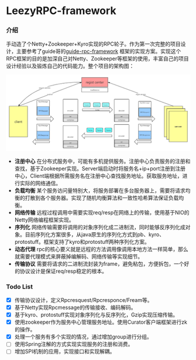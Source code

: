 # LeezyRPC-framework
### 介绍

手动造了个Netty+Zookeeper+Kyro实现的RPC轮子。作为第一次完整的项目设计，主要参考了guide哥的[guide-rpc-framework](https://github.com/Snailclimb/guide-rpc-framework) 框架的实现方案。实现这个RPC框架的目的是加深自己对Netty、Zookeeper等框架的使用，丰富自己的项目设计经验以及锻炼自己的代码能力。整个项目的架构图：

![image-20210524200035453](image/frameWork.png)

+ **注册中心** 在分布式服务中，可能有多机提供服务。注册中心负责服务的注册和查找，基于Zookeeper实现。Server端启动时将服务名+ip+port注册到注册中心，Client端根据所需服务名在注册中心查找服务地址。获取服务地址，进行实际的网络通信。
+ **负载均衡** 某个服务访问量特别大，将服务部署在多台服务器上，需要将请求均衡的打散到各个服务器。实现了随机均衡算法和一致性哈希算法保证负载均衡。
+ **网络传输** 远程过程调用中需要实现req/resp在网络上的传输，使用基于NIO的Netty网络编程框架实现。
+ **序列化** 网络传输需要将调用的对象序列化成二进制流，同时能够反序列化成对象。目前序列化方案很多，从java原生的序列化方式到pb、kyro、protostuff。框架支持了kyro和protostuff两种序列化方案。
+ **动态代理** rpc的核心要义就是远程的方法调用像调用本地方法一样简单，那么就需要代理模式来屏蔽掉编解码、网络传输等实现细节。
+ **传输协议** 需要将请求的二进制流封装为frame，避免粘包，方便拆包，一个好的协议设计是保证req/resp稳定的根本。

### Todo List
- [x] 传输协议设计，定义Rpcresquest/Rpcresponce/Fream等。
- [x] 基于Netty实现Rpcmessage的传输接收、编码解码。
- [x] 基于kyro、protostuff实现对象序列化与反序列化，Gzip实现压缩传输。
- [x] 使用zookeeper作为服务中心管理服务地址。使用Curator客户端框架进行zk的操作。
- [x] 处理一个服务有多个实现的情况，通过增加group进行分组。
- [ ] 使用Spring注解的方式实现实现服务的注册和消费。
- [ ] 增加SPI机制的应用，实现接口和实现解耦。 